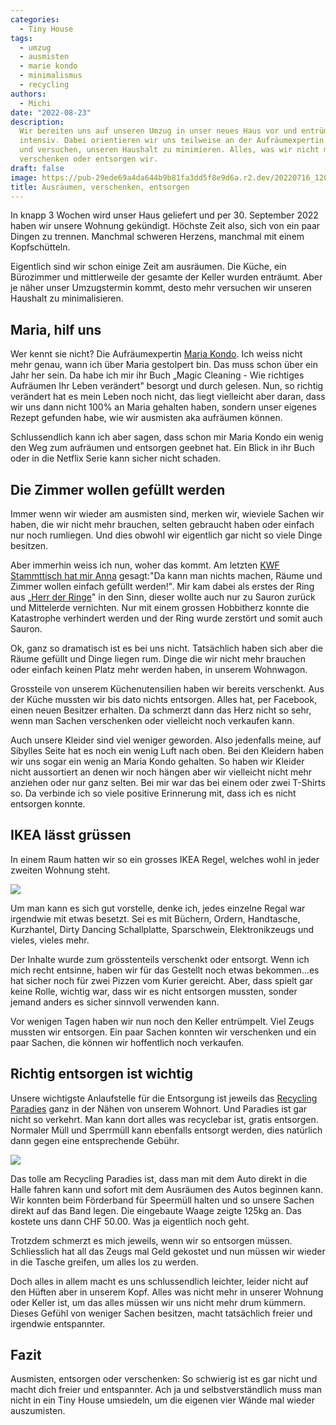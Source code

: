 ```yaml
---
categories:
  - Tiny House
tags:
  - umzug
  - ausmisten
  - marie kondo
  - minimalismus
  - recycling
authors:
  - Michi
date: "2022-08-23"
description:
  Wir bereiten uns auf unseren Umzug in unser neues Haus vor und entrümpeln
  intensiv. Dabei orientieren wir uns teilweise an der Aufräumexpertin Maria Kondo
  und versuchen, unseren Haushalt zu minimieren. Alles, was wir nicht mehr brauchen,
  verschenken oder entsorgen wir.
draft: false
image: https://pub-29ede69a4da644b9b81fa3dd5f8e9d6a.r2.dev/20220716_120305.webp
title: Ausräumen, verschenken, entsorgen
---
```


In knapp 3 Wochen wird unser Haus geliefert und per 30. September 2022 haben
wir unsere Wohnung gekündigt. Höchste Zeit also, sich von ein paar Dingen zu
trennen. Manchmal schweren Herzens, manchmal mit einem Kopfschütteln.

Eigentlich sind wir schon einige Zeit am ausräumen. Die Küche, ein Bürozimmer
und mittlerweile der gesamte der Keller wurden enträumt. Aber je näher unser
Umzugstermin kommt, desto mehr versuchen wir unseren Haushalt zu
minimalisieren.

## Maria, hilf uns

Wer kennt sie nicht? Die Aufräumexpertin [Maria Kondo](https://de.wikipedia.org/wiki/Marie_Kond%C5%8D). Ich weiss nicht mehr
genau, wann ich über Maria gestolpert bin. Das muss schon über ein Jahr her
sein. Da habe ich mir ihr Buch „Magic Cleaning - Wie richtiges Aufräumen Ihr
Leben verändert" besorgt und durch gelesen. Nun, so richtig verändert hat es
mein Leben noch nicht, das liegt vielleicht aber daran, dass wir uns dann
nicht 100% an Maria gehalten haben, sondern unser eigenes Rezept gefunden
habe, wie wir ausmisten aka aufräumen können.

Schlussendlich kann ich aber sagen, dass schon mir Maria Kondo ein wenig den
Weg zum aufräumen und entsorgen geebnet hat. Ein Blick in ihr Buch oder in die
Netflix Serie kann sicher nicht schaden.

## Die Zimmer wollen gefüllt werden

Immer wenn wir wieder am ausmisten sind, merken wir, wieviele Sachen wir
haben, die wir nicht mehr brauchen, selten gebraucht haben oder einfach nur
noch rumliegen. Und dies obwohl wir eigentlich gar nicht so viele Dinge
besitzen.

Aber immerhin weiss ich nun, woher das kommt. Am letzten [KWF Stammttisch hat mir Anna](https://www.kokomo.house/tiny-house/kwf-stammtisch-in-boezen/)
gesagt:"Da kann man nichts machen, Räume und Zimmer wollen einfach gefüllt
werden!". Mir kam dabei als erstes der Ring aus „[Herr der Ringe](https://de.wikipedia.org/wiki/Der_Herr_der_Ringe)" in den Sinn, dieser
wollte auch nur zu Sauron zurück und Mittelerde vernichten. Nur mit einem
grossen Hobbitherz konnte die Katastrophe verhindert werden und der Ring wurde
zerstört und somit auch Sauron.

Ok, ganz so dramatisch ist es bei uns nicht. Tatsächlich haben sich aber die
Räume gefüllt und Dinge liegen rum. Dinge die wir nicht mehr brauchen oder
einfach keinen Platz mehr werden haben, in unserem Wohnwagon.

Grossteile von unserem Küchenutensilien haben wir bereits verschenkt. Aus der
Küche mussten wir bis dato nichts entsorgen. Alles hat, per Facebook, einen
neuen Besitzer erhalten. Da schmerzt dann das Herz nicht so sehr, wenn man
Sachen verschenken oder vielleicht noch verkaufen kann.

Auch unsere Kleider sind viel weniger geworden. Also jedenfalls meine, auf
Sibylles Seite hat es noch ein wenig Luft nach oben. Bei den Kleidern haben
wir uns sogar ein wenig an Maria Kondo gehalten. So haben wir Kleider nicht
aussortiert an denen wir noch hängen aber wir vielleicht nicht mehr anziehen
oder nur ganz selten. Bei mir war das bei einem oder zwei T-Shirts so. Da
verbinde ich so viele positive Erinnerung mit, dass ich es nicht entsorgen
konnte.

## IKEA lässt grüssen

In einem Raum hatten wir so ein grosses IKEA Regel, welches wohl in jeder
zweiten Wohnung steht.

![]({IMAGE_PATH}/kallax-regal-weiss__0644546_pe702768_s5.webp)

Um man kann es sich gut vorstelle, denke ich, jedes einzelne Regal war
irgendwie mit etwas besetzt. Sei es mit Büchern, Ordern, Handtasche,
Kurzhantel, Dirty Dancing Schallplatte, Sparschwein, Elektronikzeugs und
vieles, vieles mehr.

Der Inhalte wurde zum grösstenteils verschenkt oder entsorgt. Wenn ich mich
recht entsinne, haben wir für das Gestellt noch etwas bekommen…es hat sicher
noch für zwei Pizzen vom Kurier gereicht. Aber, dass spielt gar keine Rolle,
wichtig war, dass wir es nicht entsorgen mussten, sonder jemand anders es
sicher sinnvoll verwenden kann.

Vor wenigen Tagen haben wir nun noch den Keller entrümpelt. Viel Zeugs mussten
wir entsorgen. Ein paar Sachen konnten wir verschenken und ein paar Sachen,
die können wir hoffentlich noch verkaufen.

## Richtig entsorgen ist wichtig

Unsere wichtigste Anlaufstelle für die Entsorgung ist jeweils das [Recycling Paradies](https://recycling-paradies.ch/) ganz in der Nähen von unserem
Wohnort. Und Paradies ist gar nicht so verkehrt. Man kann dort alles was
recyclebar ist, gratis entsorgen. Normaler Müll und Sperrmüll kann ebenfalls
entsorgt werden, dies natürlich dann gegen eine entsprechende Gebühr.

![]({IMAGE_PATH}/20220716_130711.webp)

Das tolle am Recycling Paradies ist, dass man mit dem Auto direkt in die Halle
fahren kann und sofort mit dem Ausräumen des Autos beginnen kann. Wir konnten
beim Förderband für Speermüll halten und so unsere Sachen direkt auf das Band
legen. Die eingebaute Waage zeigte 125kg an. Das kostete uns dann CHF 50.00.
Was ja eigentlich noch geht.

Trotzdem schmerzt es mich jeweils, wenn wir so entsorgen müssen. Schliesslich
hat all das Zeugs mal Geld gekostet und nun müssen wir wieder in die Tasche
greifen, um alles los zu werden.

Doch alles in allem macht es uns schlussendlich leichter, leider nicht auf den
Hüften aber in unserem Kopf. Alles was nicht mehr in unserer Wohnung oder
Keller ist, um das alles müssen wir uns nicht mehr drum kümmern. Dieses Gefühl
von weniger Sachen besitzen, macht tatsächlich freier und irgendwie
entspannter.

## Fazit

Ausmisten, entsorgen oder verschenken: So schwierig ist es gar nicht und macht
dich freier und entspannter. Ach ja und selbstverständlich muss man nicht in
ein Tiny House umsiedeln, um die eigenen vier Wände mal wieder auszumisten.
